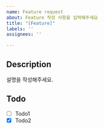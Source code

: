 ```yaml
---
name: Feature request
about: Feature 작성 사항을 입력해주세요
title: "[Feature]"
labels: ''
assignees: ''

---
```


## Description
설명을 작성해주세요.

## Todo
- [ ] Todo1
- [x] Todo2
